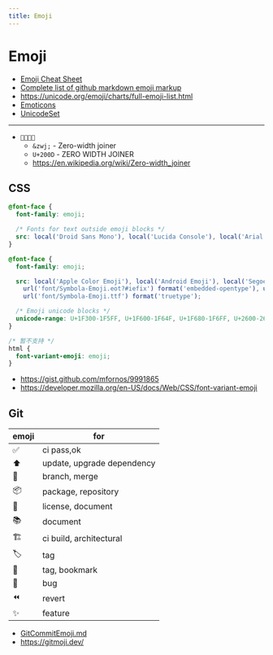 ```yaml
---
title: Emoji
---
```


# Emoji

- [Emoji Cheat Sheet](http://www.emoji-cheat-sheet.com/)
- [Complete list of github markdown emoji markup](https://gist.github.com/rxaviers/7360908)
- https://unicode.org/emoji/charts/full-emoji-list.html
- [Emoticons](<https://en.wikipedia.org/wiki/Emoticons_(Unicode_block)>)
- [UnicodeSet](https://util.unicode.org/UnicodeJsps/list-unicodeset.jsp?a=%5B%3AEmoji%3DYes%3A%5D&esc=on)

---

- `👨‍👩‍👧‍👦`
  - `&zwj;` - Zero-width joiner
  - `U+200D` - ZERO WIDTH JOINER
  - https://en.wikipedia.org/wiki/Zero-width_joiner

## CSS

```css
@font-face {
  font-family: emoji;

  /* Fonts for text outside emoji blocks */
  src: local('Droid Sans Mono'), local('Lucida Console'), local('Arial Monospaced'), local(Arial);
}

@font-face {
  font-family: emoji;

  src: local('Apple Color Emoji'), local('Android Emoji'), local('Segoe UI'), local(EmojiSymbols), local(Symbola),
    url('font/Symbola-Emoji.eot?#iefix') format('embedded-opentype'), url('font/Symbola-Emoji.woff') format('woff'),
    url('font/Symbola-Emoji.ttf') format('truetype');

  /* Emoji unicode blocks */
  unicode-range: U+1F300-1F5FF, U+1F600-1F64F, U+1F680-1F6FF, U+2600-26FF;
}

/* 暂不支持 */
html {
  font-variant-emoji: emoji;
}
```

- https://gist.github.com/mfornos/9991865
- https://developer.mozilla.org/en-US/docs/Web/CSS/font-variant-emoji

## Git

| emoji | for                        |
| ----- | -------------------------- |
| ✅    | ci pass,ok                 |
| ⬆️    | update, upgrade dependency |
| 🔀    | branch, merge              |
| 📦️   | package, repository        |
| 📄    | license, document          |
| 📚    | document                   |
| 🏗️    | ci build, architectural    |
| 🏷️    | tag                        |
| 🔖    | tag, bookmark              |
| 🐛    | bug                        |
| ⏪    | revert                     |
| ✨    | feature                    |

- [GitCommitEmoji.md](https://gist.github.com/parmentf/035de27d6ed1dce0b36a)
- https://gitmoji.dev/
